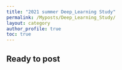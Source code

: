 ```yaml
---
title: "2021 summer Deep_Learning Study"
permalink: /Myposts/Deep_Learning_Study/
layout: category
author_profile: true
toc: true
---
```


## Ready to post
